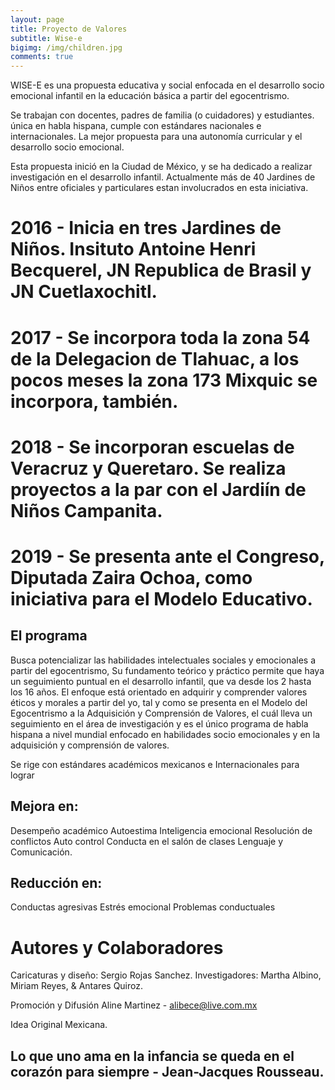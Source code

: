 ```yaml
---
layout: page
title: Proyecto de Valores 
subtitle: Wise-e
bigimg: /img/children.jpg
comments: true
---
```

WISE-E es una propuesta educativa y social enfocada en el desarrollo socio emocional infantil en la educación básica 
a partir del egocentrismo.

Se trabajan con docentes, padres de familia (o cuidadores) y estudiantes. 
única en habla hispana, cumple con estándares nacionales e internacionales. 
La mejor propuesta para una autonomía curricular  y el desarrollo socio emocional. 

Esta propuesta inició en la  Ciudad de México, y se ha dedicado a realizar investigación en el desarrollo infantil. 
Actualmente más de 40 Jardines de Niños entre oficiales y particulares estan involucrados en esta iniciativa. 

# 2016 - Inicia en tres Jardines de Niños. Insituto Antoine Henri Becquerel, JN Republica de Brasil y JN Cuetlaxochitl. 
# 2017 - Se incorpora toda la zona 54 de la Delegacion de Tlahuac, a los pocos meses la zona 173 Mixquic se incorpora, también. 
# 2018 - Se incorporan escuelas de Veracruz y Queretaro. Se realiza proyectos a la par con el Jardiín de Niños Campanita. 
# 2019 - Se presenta ante el Congreso, Diputada Zaira Ochoa, como iniciativa para el Modelo Educativo. 

## El programa

 Busca potencializar las habilidades intelectuales sociales y emocionales a partir del egocentrismo, 
 Su fundamento teórico y práctico permite que haya un seguimiento puntual en el desarrollo infantil, 
 que va desde los 2 hasta los 16 años. El enfoque está orientado en adquirir y comprender valores éticos y 
 morales a partir del yo, tal y como se presenta en el Modelo del Egocentrismo a la Adquisición y Comprensión 
 de Valores, el cuál lleva un seguimiento en el área de investigación y es el único programa de habla hispana 
 a nivel mundial enfocado en habilidades socio emocionales y en la adquisición y comprensión de valores. 

Se rige con estándares académicos mexicanos e Internacionales para lograr 

## Mejora en:
Desempeño académico
Autoestima
Inteligencia emocional
Resolución de conflictos
Auto control
Conducta en el salón de clases
Lenguaje y Comunicación.

## Reducción en:
Conductas agresivas
Estrés emocional
Problemas conductuales

# Autores y Colaboradores 

Caricaturas y diseño:  Sergio Rojas Sanchez. 
Investigadores: Martha Albino, Miriam Reyes, & Antares Quiroz.

Promoción y Difusión
Aline Martinez -  alibece@live.com.mx 

Idea Original Mexicana.


##  Lo que uno ama en la infancia se queda en el corazón para siempre - Jean-Jacques Rousseau.
